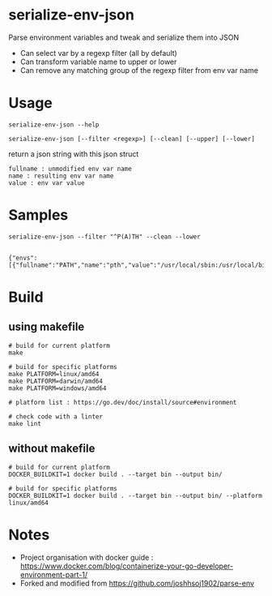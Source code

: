 # serialize-env-json

Parse environment variables and tweak and serialize them into JSON

* Can select var by a regexp filter (all by default)
* Can transform variable name to upper or lower
* Can remove any matching group of the regexp filter from env var name

# Usage

```
serialize-env-json --help

serialize-env-json [--filter <regexp>] [--clean] [--upper] [--lower]
```

return a json string with this json struct

```
fullname : unmodified env var name
name : resulting env var name
value : env var value
```

# Samples

```
serialize-env-json --filter "^P(A)TH" --clean --lower


{"envs":[{"fullname":"PATH","name":"pth","value":"/usr/local/sbin:/usr/local/bin:/usr/sbin:/usr/bin:/sbin:/bin"}]}
```

# Build

## using makefile

```
# build for current platform
make

# build for specific platforms
make PLATFORM=linux/amd64
make PLATFORM=darwin/amd64
make PLATFORM=windows/amd64

# platform list : https://go.dev/doc/install/source#environment

# check code with a linter
make lint
```

## without makefile

```
# build for current platform
DOCKER_BUILDKIT=1 docker build . --target bin --output bin/

# build for specific platforms
DOCKER_BUILDKIT=1 docker build . --target bin --output bin/ --platform linux/amd64
```

# Notes

* Project organisation with docker guide : https://www.docker.com/blog/containerize-your-go-developer-environment-part-1/
* Forked and modified from https://github.com/joshhsoj1902/parse-env

